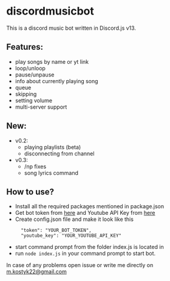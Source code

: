 # discordmusicbot
This is a discord music bot written in Discord.js v13.

## Features:
- play songs by name or yt link
- loop/unloop
- pause/unpause
- info about currently playing song
- queue
- skipping
- setting volume
- multi-server support

## New:
- v0.2:
    - playing playlists (beta)
    - disconnecting from channel
- v0.3:
    - /np fixes
    - song lyrics command

## How to use?
- Install all the required packages mentioned in package.json
- Get bot token from [here](https://discord.com/developers/applications) and Youtube API Key from [here](https://developers.google.com/youtube/registering_an_application)
- Create config.json file and make it look like this
  ```
    "token": "YOUR_BOT_TOKEN",
    "youtube_key": "YOUR_YOUTUBE_API_KEY"
  ```
- start command prompt from the folder index.js is located in
- run ``` node index.js ``` in your command prompt to start bot.

In case of any problems open issue or write me directly on m.kostyk22@gmail.com

